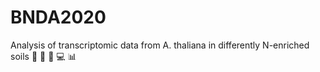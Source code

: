 # BNDA2020
Analysis of transcriptomic data from A. thaliana in differently N-enriched soils :seedling: :herb: :microscope: :computer: :bar_chart: 
